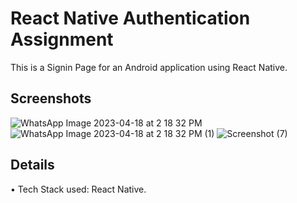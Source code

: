 # React Native Authentication Assignment
This is a Signin Page for an Android application using React Native. 

## Screenshots
![WhatsApp Image 2023-04-18 at 2 18 32 PM](https://user-images.githubusercontent.com/76946978/232725221-cf29a304-2a6f-4304-a991-cea6a57d7d76.jpeg)
![WhatsApp Image 2023-04-18 at 2 18 32 PM (1)](https://user-images.githubusercontent.com/76946978/232725253-792e6d92-3d4b-452b-ab8c-3eed88e0c5a4.jpeg)
![Screenshot (7)](https://user-images.githubusercontent.com/76946978/232725319-ac06e7e9-f763-4da6-b766-ab7e1b74872f.png)

## Details
•	Tech Stack used: React Native.
